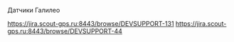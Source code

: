 Датчики Галилео

https://jira.scout-gps.ru:8443/browse/DEVSUPPORT-131
https://jira.scout-gps.ru:8443/browse/DEVSUPPORT-44